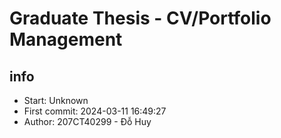 # Graduate Thesis - CV/Portfolio Management

## info

- Start: Unknown
- First commit: 2024-03-11 16:49:27
- Author: 207CT40299 - Đỗ Huy
